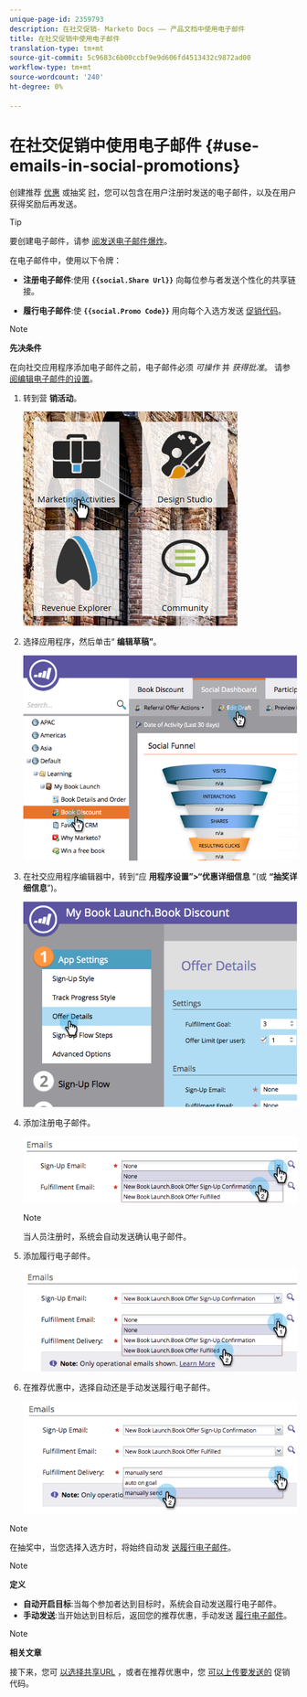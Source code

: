 ```yaml
---
unique-page-id: 2359793
description: 在社交促销- Marketo Docs —— 产品文档中使用电子邮件
title: 在社交促销中使用电子邮件
translation-type: tm+mt
source-git-commit: 5c9683c6b00ccbf9e9d606fd4513432c9872ad00
workflow-type: tm+mt
source-wordcount: '240'
ht-degree: 0%

---
```



# 在社交促销中使用电子邮件 {#use-emails-in-social-promotions}

创建推荐 [优惠](../../../../product-docs/demand-generation/social/referral-offers/create-a-referral-offer.md) 或抽奖 [时](../../../../product-docs/demand-generation/social/sweepstakes/create-sweepstakes.md)，您可以包含在用户注册时发送的电子邮件，以及在用户获得奖励后再发送。

>[!TIP]
>
>要创建电子邮件，请参 [阅发送电子邮件爆炸](../../../../getting-started/quick-wins/send-an-email.md)。

在电子邮件中，使用以下令牌：

* **注册电子邮件**:使用 **`{{social.Share Url}}`** 向每位参与者发送个性化的共享链接。

* **履行电子邮件**:使 **`{{social.Promo Code}}`** 用向每个入选方发送 [促销代码](use-promo-codes-for-offer-fulfillment.md)。

>[!NOTE]
>
>**先决条件**
>
>在向社交应用程序添加电子邮件之前，电子邮件必须 *可操作* 并 *获得批准*。 请参 [阅编辑电子邮件的设置](../../../../product-docs/email-marketing/general/functions-in-the-editor/make-an-email-operational.md)。

1. 转到营 **销活动**。

   ![](assets/ma.png)

1. 选择应用程序，然后单击“ **编辑草稿”**。

   ![](assets/image2014-9-19-16-3a12-3a33.png)

1. 在社交应用程序编辑器中，转到“应 **用程序设置”>“优惠详细信息** ”(或 **“抽奖详细信息**”)。

   ![](assets/image2014-9-19-16-3a12-3a41.png)

1. 添加注册电子邮件。

   ![](assets/image2014-9-19-16-3a12-3a49.png)

   >[!NOTE]
   >
   >当人员注册时，系统会自动发送确认电子邮件。

1. 添加履行电子邮件。

   ![](assets/image2014-9-19-16-3a15-3a26.png)

1. 在推荐优惠中，选择自动还是手动发送履行电子邮件。

   ![](assets/image2014-9-19-16-3a15-3a36.png)

>[!NOTE]
>
>在抽奖中，当您选择入选方时，将始终自动发 [送履行电子邮件](../../../../product-docs/demand-generation/social/sweepstakes/select-sweepstakes-winners.md)。

>[!NOTE]
>
>**定义**
>
>* **自动开启目标**:当每个参加者达到目标时，系统会自动发送履行电子邮件。
>* **手动发送**:当开始达到目标后，返回您的推荐优惠，手动发送 [履行电子邮件](../../../../product-docs/demand-generation/social/referral-offers/send-referral-offer-fulfillment-email.md)。

>



>[!NOTE]
>
>**相关文章**
>
>接下来，您可 [以选择共享URL](choose-the-share-url-for-a-social-app.md) ，或者在推荐优惠中，您 [可以上传要发送的](use-promo-codes-for-offer-fulfillment.md) 促销代码。

